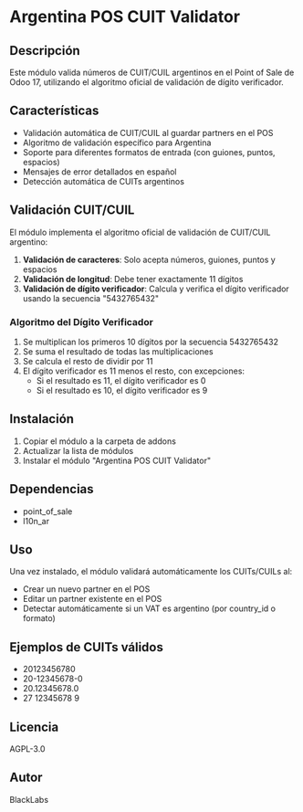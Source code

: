# Argentina POS CUIT Validator

## Descripción

Este módulo valida números de CUIT/CUIL argentinos en el Point of Sale de Odoo 17, utilizando el algoritmo oficial de validación de dígito verificador.

## Características

- Validación automática de CUIT/CUIL al guardar partners en el POS
- Algoritmo de validación específico para Argentina
- Soporte para diferentes formatos de entrada (con guiones, puntos, espacios)
- Mensajes de error detallados en español
- Detección automática de CUITs argentinos

## Validación CUIT/CUIL

El módulo implementa el algoritmo oficial de validación de CUIT/CUIL argentino:

1. **Validación de caracteres**: Solo acepta números, guiones, puntos y espacios
2. **Validación de longitud**: Debe tener exactamente 11 dígitos
3. **Validación de dígito verificador**: Calcula y verifica el dígito verificador usando la secuencia "5432765432"

### Algoritmo del Dígito Verificador

1. Se multiplican los primeros 10 dígitos por la secuencia 5432765432
2. Se suma el resultado de todas las multiplicaciones
3. Se calcula el resto de dividir por 11
4. El dígito verificador es 11 menos el resto, con excepciones:
   - Si el resultado es 11, el dígito verificador es 0
   - Si el resultado es 10, el dígito verificador es 9

## Instalación

1. Copiar el módulo a la carpeta de addons
2. Actualizar la lista de módulos
3. Instalar el módulo "Argentina POS CUIT Validator"

## Dependencias

- point_of_sale
- l10n_ar

## Uso

Una vez instalado, el módulo validará automáticamente los CUITs/CUILs al:

- Crear un nuevo partner en el POS
- Editar un partner existente en el POS
- Detectar automáticamente si un VAT es argentino (por country_id o formato)

## Ejemplos de CUITs válidos

- 20123456780
- 20-12345678-0
- 20.12345678.0
- 27 12345678 9

## Licencia

AGPL-3.0

## Autor

BlackLabs